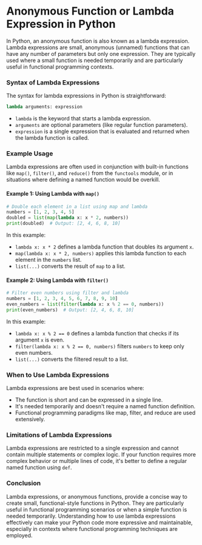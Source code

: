 # Anonymous Function or Lambda Expression in Python

In Python, an anonymous function is also known as a lambda expression. Lambda expressions are small, anonymous (unnamed) functions that can have any number of parameters but only one expression. They are typically used where a small function is needed temporarily and are particularly useful in functional programming contexts.

### Syntax of Lambda Expressions

The syntax for lambda expressions in Python is straightforward:

```python
lambda arguments: expression
```

- `lambda` is the keyword that starts a lambda expression.
- `arguments` are optional parameters (like regular function parameters).
- `expression` is a single expression that is evaluated and returned when the lambda function is called.

### Example Usage

Lambda expressions are often used in conjunction with built-in functions like `map()`, `filter()`, and `reduce()` from the `functools` module, or in situations where defining a named function would be overkill.

#### Example 1: Using Lambda with `map()`

```python
# Double each element in a list using map and lambda
numbers = [1, 2, 3, 4, 5]
doubled = list(map(lambda x: x * 2, numbers))
print(doubled)  # Output: [2, 4, 6, 8, 10]
```

In this example:
- `lambda x: x * 2` defines a lambda function that doubles its argument `x`.
- `map(lambda x: x * 2, numbers)` applies this lambda function to each element in the `numbers` list.
- `list(...)` converts the result of `map` to a list.

#### Example 2: Using Lambda with `filter()`

```python
# Filter even numbers using filter and lambda
numbers = [1, 2, 3, 4, 5, 6, 7, 8, 9, 10]
even_numbers = list(filter(lambda x: x % 2 == 0, numbers))
print(even_numbers)  # Output: [2, 4, 6, 8, 10]
```

In this example:
- `lambda x: x % 2 == 0` defines a lambda function that checks if its argument `x` is even.
- `filter(lambda x: x % 2 == 0, numbers)` filters `numbers` to keep only even numbers.
- `list(...)` converts the filtered result to a list.

### When to Use Lambda Expressions

Lambda expressions are best used in scenarios where:
- The function is short and can be expressed in a single line.
- It's needed temporarily and doesn't require a named function definition.
- Functional programming paradigms like map, filter, and reduce are used extensively.

### Limitations of Lambda Expressions

Lambda expressions are restricted to a single expression and cannot contain multiple statements or complex logic. If your function requires more complex behavior or multiple lines of code, it's better to define a regular named function using `def`.

### Conclusion

Lambda expressions, or anonymous functions, provide a concise way to create small, functional-style functions in Python. They are particularly useful in functional programming scenarios or when a simple function is needed temporarily. Understanding how to use lambda expressions effectively can make your Python code more expressive and maintainable, especially in contexts where functional programming techniques are employed.
